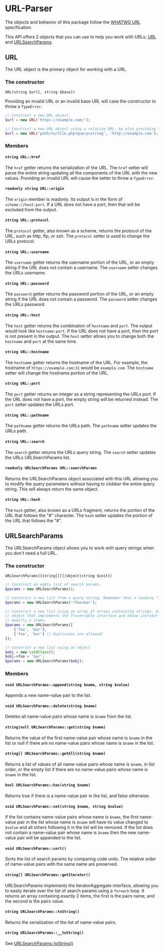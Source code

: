# URL-Parser
The objects and behavior of this package follow the [WHATWG URL](https://url.spec.whatwg.org/) specification.

This API offers 2 objects that you can use to help you work with URLs; [URL](#url) and [URLSearchParams](#urlsearchparams).

## URL
The URL object is the primary object for working with a URL.
### The constructor
`URL(string $url[, string $base])`

Providing an invalid URL or an invalid base URL will case the constructor to throw a `TypeError`.

```php
// Construct a new URL object.
$url = new URL('https://example.com/');

// Construct a new URL object using a relative URL, by also providing the constructor with the base URL.
$url = new URL('path/to/file.php?query=string', 'http://example.com');
```
### Members
#### `string URL::href `
The `href` getter returns the serialization of the URL.  The `href` setter will parse the entire string
updating all the components of the URL with the new values. Providing an invalid URL will cause the
setter to throw a `TypeError`.

#### `readonly string URL::origin`
The `origin` member is readonly.  Its output is in the form of `scheme://host:port`.  If a URL does not
have a port, then that will be excluded from the output.

#### `string URL::protocol`
The `protocol` getter, also known as a scheme, returns the protocol of the URL, such as http, ftp, or ssh.
The `protocol` setter is used to change the URLs protocol.

#### `string URL::username`
The `username` getter returns the username portion of the URL, or an empty string if the URL does not contain a username. The `username` setter changes the URLs username.

#### `string URL::password`
The `password` getter returns the password portion of the URL, or an empty string if the URL does not contain a password. The `password` setter changes the URLs password.

#### `string URL::host`
The `host` getter returns the combination of `hostname` and `port`. The output would look like `hostname:port`. If the URL does not have a port, then the port is not present in the output. The `host` setter allows you to change both the `hostname` and `port` at the same time.

#### `string URL::hostname`
The `hostname` getter returns the hostname of the URL. For example, the hostname of `https://example.com:31` would be `example.com`.  The `hostname` setter will change the hostname portion of the URL.

#### `string URL::port`
The `port` getter returns an integer as a string representing the URLs port. If the URL does not have a port, the empty string will be returned instead.  The `port` setter updates the URLs port.

#### `string URL::pathname`
The `pathname` getter returns the URLs path. The `pathname` setter updates the URLs path.

#### `string URL::search`
The `search` getter returns the URLs query string. The `search` setter updates the URLs URLSearchParams list.

#### `readonly URLSearchParams URL::searchParams`
Returns the URLSearchParams object associated with this URL allowing you to modify the query parameters without having to clobber the entire query string. This will always return the same object.

#### `string URL::hash`
The `hash` getter, also known as a URLs fragment, returns the portion of the URL that follows the "#" character. The `hash` setter updates the portion of the URL that follows the "#".

## URLSearchParams
The URLSearchParams object allows you to work with query strings when you don't need a full URL.

### The constructor
`URLSearchParams([string[][]|object|string $init])`

```php
// Construct an empty list of search params.
$params = new URLSearchParams();

// Construct a new list from a query string. Remember that a leading "?" will be stripped.
$params = new URLSearchParams('?foo=bar');

// Construct a new list using an array of arrays containing strings. Alternatively, you could pass an
// object that implements the Traversable interface and whose iterator returns an array containing
// exactly 2 items.
$params = new URLSearchParams([
    ['foo', 'bar'],
    ['foo', 'bar'] // Duplicates are allowed!
]);

// Construct a new list using an object
$obj = new \stdClass();
$obj->foo = 'bar';
$params = new URLSearchParams($obj);
```

### Members
#### `void URLSearchParams::append(string $name, string $value)`
Appends a new name-value pair to the list.

#### `void URLSearchParams::delete(string $name)`
Deletes all name-value pairs whose name is `$name` from the list.

#### `string|null URLSearchParams::get(string $name)`
Returns the value of the first name-value pair whose name is `$name` in the list or null if there are no name-value pairs whose name is `$name` in the list.

#### `string[] URLSearchParams::getAll(string $name)`
Returns a list of values of all name-value pairs whose name is `$name`, in list order, or the empty list if there are no name-value pairs whose name is `$name` in the list.

#### `bool URLSearchParams::has(string $name)`
Returns true if there is a name-value pair in the list, and false otherwise.

#### `void URLSearchParams::set(string $name, string $value)`
If the list contains name-value pairs whose name is `$name`, the first name-value pair in the list whose name is `$name` will have its value changed to `$value` and all others following it in the list will be removed. If the list does not contain a name-value pair whose name is `$name` then the new name-value pair will be appended to the list.

#### `void URLSearchParams::sort()`
Sorts the list of search params by comparing code units. The relative order of name-value pairs with the same name are preserved.

#### `string[] URLSearchParams::getIterator()`
URLSearchParams implements the IteratorAggregate interface, allowing you to easily iterate over the list of search params using a `foreach` loop.  It returns an array containing exactly 2 items, the first is the pairs name, and the second is the pairs value.

#### `string URLSearchParams::toString()`
Returns the serialization of the list of name-value pairs.

#### `string URLSearchParams::__toString()`
See [URLSearchParams::toString()](#string-urlsearchparams-tostring)
